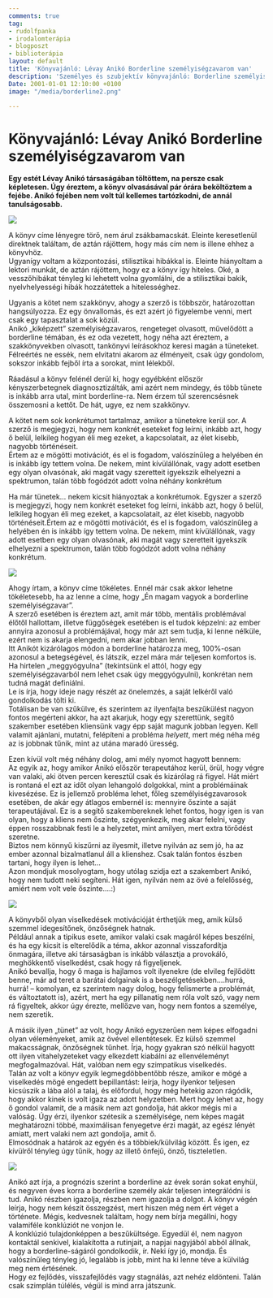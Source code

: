 ```yaml
---
comments: true
tag:
- rudolfpanka
- irodalomterápia
- blogposzt
- biblioterápia
layout: default
title: 'Könyvajánló: Lévay Anikó Borderline személyiségzavarom van'
description: 'Személyes és szubjektív könyvajánló: Borderline személyiségzavarom van'
Date: 2001-01-01 12:10:00 +0100
image: "/media/borderline2.png"

---
```

# Könyvajánló: Lévay Anikó Borderline személyiségzavarom van

**Egy estét Lévay Anikó társaságában töltöttem, na persze csak képletesen. Úgy éreztem, a könyv olvasásával pár órára beköltöztem a fejébe. Anikó fejében nem volt túl kellemes tartózkodni, de annál tanulságosabb.**

![](/media/borderline-szemelyisegzavarom-van.jpg)

A könyv címe lényegre törő, nem árul zsákbamacskát. Eleinte keresetlenül direktnek találtam, de aztán rájöttem, hogy más cím nem is illene ehhez a könyvhöz.  
Ugyanígy voltam a központozási, stilisztikai hibákkal is. Eleinte hiányoltam a lektori munkát, de aztán rájöttem, hogy ez a könyv így hiteles. Oké, a vesszőhibákat tényleg ki lehetett volna gyomlálni, de a stilisztikai bakik, nyelvhelyességi hibák hozzátettek a hitelességhez.

Ugyanis a kötet nem szakkönyv, ahogy a szerző is többször, határozottan hangsúlyozza. Ez egy önvallomás, és ezt azért jó figyelembe venni, mert csak egy tapasztalat a sok közül.   
Anikó „kiképzett” személyiségzavaros, rengeteget olvasott, művelődött a borderline témában, és ez oda vezetett, hogy néha azt éreztem, a szakkönyvekben olvasott, tankönyvi leírásokhoz keresi magán a tüneteket.  
Félreértés ne essék, nem elvitatni akarom az élményeit, csak úgy gondolom, sokszor inkább fejből írta a sorokat, mint lélekből.

Ráadásul a könyv felénél derül ki, hogy egyébként először kényszerbetegnek diagnosztizálták, ami azért nem mindegy, és több tünete is inkább arra utal, mint borderline-ra. Nem érzem túl szerencsésnek összemosni a kettőt. De hát, ugye, ez nem szakkönyv. 

A kötet nem sok konkrétumot tartalmaz, amikor a tünetekre kerül sor. A szerző is megjegyzi, hogy nem konkrét eseteket fog leírni, inkább azt, hogy ő belül, lelkileg hogyan éli meg ezeket, a kapcsolatait, az élet kisebb, nagyobb történéseit.  
Értem az e mögötti motivációt, és el is fogadom, valószínűleg a helyében én is inkább így tettem volna. De nekem, mint kívülállónak, vagy adott esetben egy olyan olvasónak, aki magát vagy szeretteit igyekszik elhelyezni a spektrumon, talán több fogódzót adott volna néhány konkrétum

Ha már tünetek… nekem kicsit hiányoztak a konkrétumok. Egyszer a szerző is megjegyzi, hogy nem konkrét eseteket fog leírni, inkább azt, hogy ő belül, lelkileg hogyan éli meg ezeket, a kapcsolatait, az élet kisebb, nagyobb történéseit.Értem az e mögötti motivációt, és el is fogadom, valószínűleg a helyében én is inkább így tettem volna. De nekem, mint kívülállónak, vagy adott esetben egy olyan olvasónak, aki magát vagy szeretteit igyekszik elhelyezni a spektrumon, talán több fogódzót adott volna néhány konkrétum.

![](/media/borderline.png)

Ahogy írtam, a könyv címe tökéletes. Ennél már csak akkor lehetne tökéletesebb, ha az lenne a címe, hogy „Én magam vagyok a borderline személyiségzavar”.  
A szerző esetében is éreztem azt, amit már több, mentális problémával élőtől hallottam, illetve függőségek esetében is el tudok képzelni: az ember annyira azonosul a problémájával, hogy már azt sem tudja, ki lenne nélküle, ezért nem is akarja elengedni, nem akar jobban lenni.  
Itt Anikót kizárólagos módon a borderline határozza meg, 100%-osan azonosul a betegségével, és látszik, ezzel mára már teljesen komfortos is. Ha hirtelen „meggyógyulna” (tekintsünk el attól, hogy egy személyiségzavarból nem lehet csak úgy meggyógyulni), konkrétan nem tudná magát definiálni.  
Le is írja, hogy ideje nagy részét az önelemzés, a saját lelkéről való gondolkodás tölti ki.  
Totálisan be van szűkülve, és szerintem az ilyenfajta beszűkülést nagyon fontos megérteni akkor, ha azt akarjuk, hogy egy szerettünk, segítő szakember esetében kliensünk vagy épp saját magunk jobban legyen. Kell valamit ajánlani, mutatni, felépíteni a probléma _helyett_, mert még néha még az is jobbnak tűnik, mint az utána maradó üresség.

Ezen kívül volt még néhány dolog, ami mély nyomot hagyott bennem:  
Az egyik az, hogy amikor Anikó először terapeutához kerül, örül, hogy végre van valaki, aki ötven percen keresztül csak és kizárólag rá figyel. Hát miért is rontaná el ezt az időt olyan lehangoló dolgokkal, mint a problémáinak kivesézése. Ez is jellemző probléma lehet, főleg személyiségzavarosok esetében, de akár egy átlagos embernél is: mennyire őszinte a saját terapeutájával. Ez is a segítő szakembereknek lehet fontos, hogy igen is van olyan, hogy a kliens nem őszinte, szégyenkezik, meg akar felelni, vagy éppen rosszabbnak festi le a helyzetet, mint amilyen, mert extra törődést szeretne.  
Biztos nem könnyű kiszűrni az ilyesmit, illetve nyilván az sem jó, ha az ember azonnal bizalmatlanul áll a klienshez. Csak talán fontos észben tartani, hogy ilyen is lehet…  
Azon mondjuk mosolyogtam, hogy utólag szidja ezt a szakembert Anikó, hogy nem tudott neki segíteni. Hát igen, nyilván nem az övé a felelősség, amiért nem volt vele őszinte….:)

![](/media/borderline2.png)

A könyvből olyan viselkedések motivációját érthetjük meg, amik külső szemmel idegesítőnek, önzőségnek hatnak.  
Például annak a tipikus esete, amikor valaki csak magáról képes beszélni, és ha egy kicsit is elterelődik a téma, akkor azonnal visszafordítja önmagára, illetve aki társaságban is inkább választja a provokáló, meghökkentő viselkedést, csak hogy rá figyeljenek.  
Anikó bevallja, hogy ő maga is hajlamos volt ilyenekre (de elvileg fejlődött benne, már ad teret a barátai dolgainak is a beszélgetésekben….hurrá, hurrá! – komolyan, ez szerintem nagy dolog, hogy felismerte a problémát, és változtatott is), azért, mert ha egy pillanatig nem róla volt szó, vagy nem rá figyeltek, akkor úgy érezte, mellőzve van, hogy nem fontos a személye, nem szeretik.

A másik ilyen „tünet” az volt, hogy Anikó egyszerűen nem képes elfogadni olyan véleményeket, amik az övével ellentétesek. Ez külső szemmel makacsságnak, önzőségnek tűnhet. Írja, hogy gyakran szó nélkül hagyott ott ilyen vitahelyzeteket vagy elkezdett kiabálni az ellenvéleményt megfogalmazóval. Hát, valóban nem egy szimpatikus viselkedés.  
Talán az volt a könyv egyik legmegdöbbentőbb része, amikor e mögé a viselkedés mögé engedett bepillantást: leírja, hogy ilyenkor teljesen kicsúszik a lába alól a talaj, és előfordul, hogy még hetekig azon rágódik, hogy akkor kinek is volt igaza az adott helyzetben. Mert hogy lehet az, hogy ő gondol valamit, de a másik nem azt gondolja, hát akkor mégis mi a valóság. Úgy érzi, ilyenkor szétesik a személyisége, nem képes magát meghatározni többé, maximálisan fenyegetve érzi magát, az egész lényét amiatt, mert valaki nem azt gondolja, amit ő.  
Elmosódnak a határok az egyén és a többiek/külvilág között. És igen, ez kívülről tényleg úgy tűnik, hogy az illető önfejű, önző, tiszteletlen.

![](/media/borderline3.png)

Anikó azt írja, a prognózis szerint a borderline az évek során sokat enyhül, és negyven éves korra a borderline személy akár teljesen integrálódni is tud. Anikó részben igazolja, részben nem igazolja a dolgot. A könyv végén leírja, hogy nem készít összegzést, mert hiszen még nem ért véget a története. Mégis, kedvesnek találtam, hogy nem bírja megállni, hogy valamiféle konklúziót ne vonjon le.  
A konklúzió tulajdonképpen a beszűkültsége. Egyedül él, nem nagyon kontaktál senkivel, kialakította a rutinjait, a napjai nagyjából abból állnak, hogy a borderline-ságáról gondolkodik, ír. Neki így jó, mondja. És valószínűleg tényleg jó, legalább is jobb, mint ha ki lenne téve a külvilág meg nem értésének.  
Hogy ez fejlődés, visszafejlődés vagy stagnálás, azt nehéz eldönteni. Talán csak szimplán túlélés, végül is mind arra játszunk.